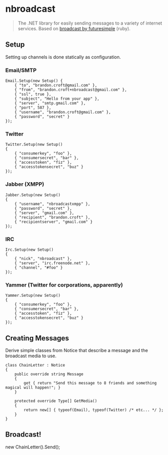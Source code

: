 # nbroadcast #

> The .NET library for easily sending messages to a variety of internet services. Based on [broadcast by futuresimple][1] (ruby).

## Setup

Setting up channels is done statically as configuration.

### Email/SMTP ###

    Email.Setup(new Setup() {
        { "to", "brandon.croft@gmail.com" },
        { "from", "brandon.croft+nbroadcast@gmail.com" },
        { "ssl", true },
        { "subject", "Hello from your app" },
        { "server", "smtp.gmail.com" },
        { "port", 587 },
        { "username", "brandon.croft@gmail.com" },
        { "password", "secret" }
    });

### Twitter ###

    Twitter.Setup(new Setup()
    {
        { "consumerkey", "foo" },
        { "consumersecret", "bar" },
        { "accesstoken", "fiz" },
        { "accesstokensecret", "buz" }
    });

### Jabber (XMPP) ###

    Jabber.Setup(new Setup()
    {
        { "username", "nbroadcastxmpp" },
        { "password", "secret" },
        { "server", "gmail.com" },
        { "recipient", "brandon.croft" },
        { "recipientserver", "gmail.com" }
    });

### IRC ###

    Irc.Setup(new Setup()
    {
        { "nick", "nbroadcast" },
        { "server", "irc.freenode.net" },
        { "channel", "#foo" }
    });

### Yammer (Twitter for corporations, apparently) ###

    Yammer.Setup(new Setup()
    {
        { "consumerkey", "foo" },
        { "consumersecret", "bar" },
        { "accesstoken", "fiz" },
        { "accesstokensecret", "buz" }
    });

## Creating Messages

Derive simple classes from Notice that describe a message and the broadcast media to use.

    class ChainLetter : Notice
    {
        public override string Message
        {
            get { return "Send this message to 8 friends and something magical will happen!"; }
        }

        protected override Type[] GetMedia()
        {
            return new[] { typeof(Email), typeof(Twitter) /* etc... */ };
        }
    }

## Broadcast!

new ChainLetter().Send();

  [1]: https://github.com/futuresimple/broadcast